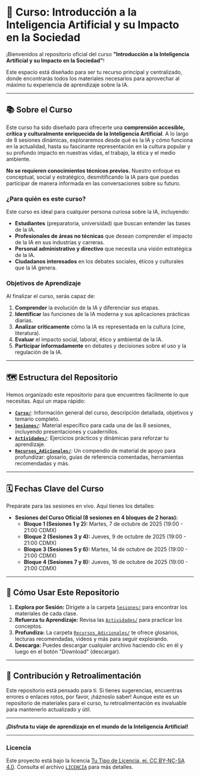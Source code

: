 # 🤖 Curso: Introducción a la Inteligencia Artificial y su Impacto en la Sociedad

¡Bienvenidos al repositorio oficial del curso **"Introducción a la Inteligencia Artificial y su Impacto en la Sociedad"**!

Este espacio está diseñado para ser tu recurso principal y centralizado, donde encontrarás todos los materiales necesarios para aprovechar al máximo tu experiencia de aprendizaje sobre la IA.

---

## 📚 Sobre el Curso

Este curso ha sido diseñado para ofrecerte una **comprensión accesible, crítica y culturalmente enriquecida de la Inteligencia Artificial**. A lo largo de 8 sesiones dinámicas, exploraremos desde qué es la IA y cómo funciona en la actualidad, hasta su fascinante representación en la cultura popular y su profundo impacto en nuestras vidas, el trabajo, la ética y el medio ambiente.

**No se requieren conocimientos técnicos previos.** Nuestro enfoque es conceptual, social y estratégico, desmitificando la IA para que puedas participar de manera informada en las conversaciones sobre su futuro.

### **¿Para quién es este curso?**

Este curso es ideal para cualquier persona curiosa sobre la IA, incluyendo:

* **Estudiantes** (preparatoria, universidad) que buscan entender las bases de la IA.
* **Profesionales de áreas no técnicas** que desean comprender el impacto de la IA en sus industrias y carreras.
* **Personal administrativo y directivo** que necesita una visión estratégica de la IA.
* **Ciudadanos interesados** en los debates sociales, éticos y culturales que la IA genera.

### **Objetivos de Aprendizaje**

Al finalizar el curso, serás capaz de:

1.  **Comprender** la evolución de la IA y diferenciar sus etapas.
2.  **Identificar** las funciones de la IA moderna y sus aplicaciones prácticas diarias.
3.  **Analizar críticamente** cómo la IA es representada en la cultura (cine, literatura).
4.  **Evaluar** el impacto social, laboral, ético y ambiental de la IA.
5.  **Participar informadamente** en debates y decisiones sobre el uso y la regulación de la IA.

---

## 🗺️ Estructura del Repositorio

Hemos organizado este repositorio para que encuentres fácilmente lo que necesitas. Aquí un mapa rápido:

* **[`Curso/`](./Curso/)**: Información general del curso, descripción detallada, objetivos y temario completo.
* **[`Sesiones/`](./Sesiones/)**: Material específico para cada una de las 8 sesiones, incluyendo presentaciones y cuadernillos.
* **[`Actividades/`](./Actividades/)**: Ejercicios prácticos y dinámicas para reforzar tu aprendizaje.
* **[`Recursos_Adicionales/`](./Recursos_Adicionales/)**: Un compendio de material de apoyo para profundizar: glosario, guías de referencia comentadas, herramientas recomendadas y más.

---

## 🗓️ Fechas Clave del Curso

Prepárate para las sesiones en vivo. Aquí tienes los detalles:

* **Sesiones del Curso Oficial (8 sesiones en 4 bloques de 2 horas):**
    * **Bloque 1 (Sesiones 1 y 2):** Martes, 7 de octubre de 2025 (19:00 - 21:00 CDMX)
    * **Bloque 2 (Sesiones 3 y 4):** Jueves, 9 de octubre de 2025 (19:00 - 21:00 CDMX)
    * **Bloque 3 (Sesiones 5 y 6):** Martes, 14 de octubre de 2025 (19:00 - 21:00 CDMX)
    * **Bloque 4 (Sesiones 7 y 8):** Jueves, 16 de octubre de 2025 (19:00 - 21:00 CDMX)

---

## 🚀 Cómo Usar Este Repositorio

1.  **Explora por Sesión:** Dirígete a la carpeta [`Sesiones/`](./Sesiones/) para encontrar los materiales de cada clase.
2.  **Refuerza tu Aprendizaje:** Revisa las [`Actividades/`](./Actividades/) para practicar los conceptos.
3.  **Profundiza:** La carpeta [`Recursos_Adicionales/`](./Recursos_Adicionales/) te ofrece glosarios, lecturas recomendadas, videos y más para seguir explorando.
4.  **Descarga:** Puedes descargar cualquier archivo haciendo clic en él y luego en el botón "Download" (descargar).

---

## 🤝 Contribución y Retroalimentación

Este repositorio está pensado para ti. Si tienes sugerencias, encuentras errores o enlaces rotos, por favor, ¡háznoslo saber! Aunque este es un repositorio de materiales para el curso, tu retroalimentación es invaluable para mantenerlo actualizado y útil.

---

**¡Disfruta tu viaje de aprendizaje en el mundo de la Inteligencia Artificial!**

---

### **Licencia**

Este proyecto está bajo la licencia [Tu Tipo de Licencia, ej. CC BY-NC-SA 4.0](https://creativecommons.org/licenses/by-nc-sa/4.0/deed.es). Consulta el archivo [`LICENCIA`](./LICENCIA) para más detalles.
